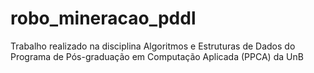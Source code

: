 # robo_mineracao_pddl
Trabalho realizado na disciplina Algoritmos e Estruturas de Dados do Programa de Pós-graduação em Computação Aplicada (PPCA) da UnB
